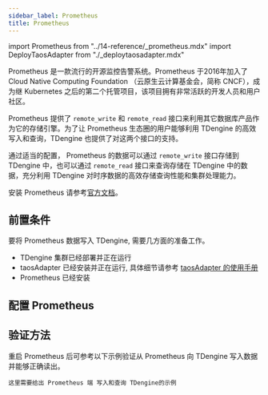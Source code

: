 ```yaml
---
sidebar_label: Prometheus
title: Prometheus 
---
```


import Prometheus from "../14-reference/_prometheus.mdx"
import DeployTaosAdapter from "./_deploytaosadapter.mdx"

Prometheus 是一款流行的开源监控告警系统。Prometheus 于2016年加入了 Cloud Native Computing Foundation （云原生云计算基金会，简称 CNCF），成为继 Kubernetes 之后的第二个托管项目，该项目拥有非常活跃的开发人员和用户社区。

Prometheus 提供了 `remote_write` 和 `remote_read` 接口来利用其它数据库产品作为它的存储引擎。为了让 Prometheus 生态圈的用户能够利用 TDengine 的高效写入和查询，TDengine 也提供了对这两个接口的支持。

通过适当的配置， Prometheus 的数据可以通过 `remote_write` 接口存储到 TDengine 中，也可以通过 `remote_read` 接口来查询存储在 TDengine 中的数据，充分利用 TDengine 对时序数据的高效存储查询性能和集群处理能力。

安装 Prometheus 请参考[官方文档](https://prometheus.io/docs/prometheus/latest/installation/)。

## 前置条件

要将 Prometheus 数据写入 TDengine, 需要几方面的准备工作。
- TDengine 集群已经部署并正在运行
- taosAdapter 已经安装并正在运行, 具体细节请参考 [taosAdapter 的使用手册](/reference/taosadapter)
- Prometheus 已经安装

## 配置 Prometheus
<Prometheus />


## 验证方法

重启 Prometheus 后可参考以下示例验证从 Prometheus 向 TDengine 写入数据并能够正确读出。

```
这里需要给出 Prometheus 端 写入和查询 TDengine的示例
```
